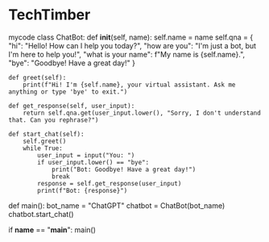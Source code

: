 # TechTimber
mycode
class ChatBot:
    def __init__(self, name):
        self.name = name
        self.qna = {
            "hi": "Hello! How can I help you today?",
            "how are you": "I'm just a bot, but I'm here to help you!",
            "what is your name": f"My name is {self.name}.",
            "bye": "Goodbye! Have a great day!"
        }

    def greet(self):
        print(f"Hi! I'm {self.name}, your virtual assistant. Ask me anything or type 'bye' to exit.")

    def get_response(self, user_input):
        return self.qna.get(user_input.lower(), "Sorry, I don't understand that. Can you rephrase?")

    def start_chat(self):
        self.greet()
        while True:
            user_input = input("You: ")
            if user_input.lower() == "bye":
                print("Bot: Goodbye! Have a great day!")
                break
            response = self.get_response(user_input)
            print(f"Bot: {response}")

def main():
    bot_name = "ChatGPT"
    chatbot = ChatBot(bot_name)
    chatbot.start_chat()

if __name__ == "__main__":
    main()

